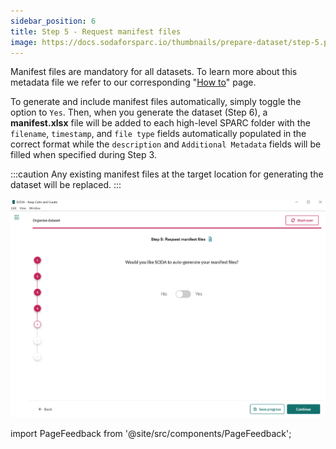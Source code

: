 ```yaml
---
sidebar_position: 6
title: Step 5 - Request manifest files
image: https://docs.sodaforsparc.io/thumbnails/prepare-dataset/step-5.png
---
```


Manifest files are mandatory for all datasets. To learn more about this metadata file we refer to our corresponding "[How to](../how-to/how-to-structure-the-manifest-metadata-file.md)" page.

To generate and include manifest files automatically, simply toggle the option to `Yes`. Then, when you generate the dataset (Step 6), a **manifest.xlsx** file will be added to each high-level SPARC folder with the `filename`, `timestamp`, and `file type` fields automatically populated in the correct format while the `description` and `Additional Metadata` fields will be filled when specified during Step 3.

:::caution
Any existing manifest files at the target location for generating the dataset will be replaced.
:::

![](https://github.com/fairdataihub/SODA-for-SPARC/blob/main/docs/documentation/Organize-dataset/request-manifests.PNG?raw=true)

import PageFeedback from '@site/src/components/PageFeedback';

<PageFeedback />
